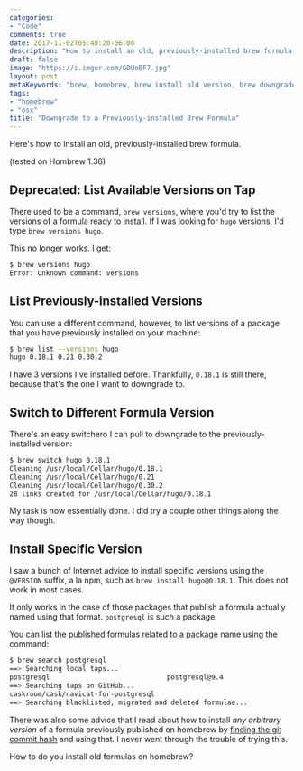 ```yaml
---
categories:
- "Code"
comments: true
date: 2017-11-02T05:40:20-06:00
description: "How to install an old, previously-installed brew formula."
draft: false
image: "https://i.imgur.com/GDUoBF7.jpg"
layout: post
metaKeywords: "brew, homebrew, brew install old version, brew downgrade, brew versions"
tags:
- "homebrew"
- "osx"
title: "Downgrade to a Previously-installed Brew Formula"
---
```


Here's how to install an old, previously-installed brew formula.

<!--more-->

(tested on Hombrew 1.36)

## Deprecated: List Available Versions on Tap

There used to be a command, `brew versions`, where you'd try to list the versions of a formula ready to install.  If I was looking for `hugo` versions, I'd type `brew versions hugo`.  

This no longer works.  I get:

```bash
$ brew versions hugo
Error: Unknown command: versions
```

## List Previously-installed Versions

You can use a different command, however, to list versions of a package that you have previously installed on your machine:

```bash
$ brew list --versions hugo
hugo 0.18.1 0.21 0.30.2
```

I have 3 versions I've installed before.  Thankfully, `0.18.1` is still there, because that's the one I want to downgrade to.

## Switch to Different Formula Version

There's an easy switchero I can pull to downgrade to the previously-installed version:

```bash
$ brew switch hugo 0.18.1
Cleaning /usr/local/Cellar/hugo/0.18.1
Cleaning /usr/local/Cellar/hugo/0.21
Cleaning /usr/local/Cellar/hugo/0.30.2
28 links created for /usr/local/Cellar/hugo/0.18.1
```

My task is now essentially done.  I did try a couple other things along the way though.

## Install Specific Version

I saw a bunch of Internet advice to install specific versions using the `@VERSION` suffix, a la npm, such as `brew install hugo@0.18.1`.  This does not work in most cases.  

It only works in the case of those packages that publish a formula actually named using that format.  `postgresql` is such a package.

You can list the published formulas related to a package name using the command:

```bash
$ brew search postgresql
==> Searching local taps...
postgresql                             postgresql@9.4                         postgresql@9.5                         postgresql@9.6
==> Searching taps on GitHub...
caskroom/cask/navicat-for-postgresql                                           caskroom/cask/photo-supreme-postgresql
==> Searching blacklisted, migrated and deleted formulae...
```

There was also some advice that I read about how to install *any arbitrary version* of a formula previously published on homebrew by [finding the git commit hash](https://www.fernandomc.com/posts/brew-install-legacy-hugo-site-generator/) and using that.  I never went through the trouble of trying this. 

How to do you install old formulas on homebrew?

